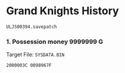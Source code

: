 #  Grand Knights History

`ULJS00394.savepatch`

### 1. Possession money 9999999 G

Target File: `SYSDATA.BIN`

```
2000003C 0098967F
```

